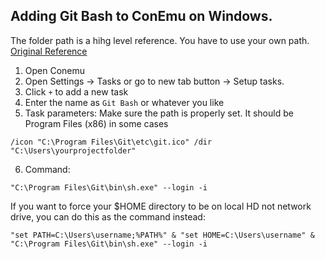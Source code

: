 ## Adding Git Bash to ConEmu on Windows. 
The folder path is a hihg level reference. You have to use your own path. [Original Reference](https://gist.github.com/nicolas-t/3fd016c7d08268722a27)

1. Open Conemu
2. Open Settings -> Tasks or go to new tab button -> Setup tasks.
3. Click `+` to add a new task
4. Enter the name as `Git Bash` or whatever you like
5. Task parameters: Make sure the path is properly set. It should be Program Files (x86) in some cases
```
/icon "C:\Program Files\Git\etc\git.ico" /dir "C:\Users\yourprojectfolder"
```
6. Command:
```
"C:\Program Files\Git\bin\sh.exe" --login -i 
```
If you want to force your $HOME directory to be on local HD not network drive, you can do this as the command instead:
```
"set PATH=C:\Users\username;%PATH%" & "set HOME=C:\Users\username" & "C:\Program Files\Git\bin\sh.exe" --login -i 
```